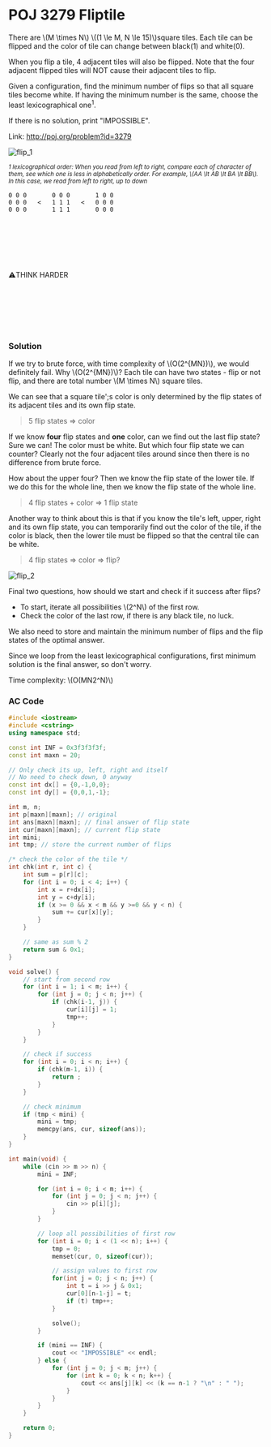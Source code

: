 # POJ 3279 Fliptile


There are \\(M \times N\\) \\((1 \le M, N \le 15)\\)square tiles. Each tile can be flipped and the color of tile can change between black(1) and white(0).

When you flip a tile, 4 adjacent tiles will also be flipped. Note that the four adjacent flipped tiles will NOT cause their adjacent tiles to flip.

Given a configuration, find the minimum number of flips so that all square tiles become white. If having the minimum number is the same, choose the least lexicographical one<sup>1</sup>.

If there is no solution, print "IMPOSSIBLE".

Link: http://poj.org/problem?id=3279

![flip_1](fliptile_1.svg)

<sub>*1 lexicographical order: When you read from left to right, compare each of character of them, see which one is less in alphabetically order. For example, \\(AA \lt AB \lt BA \lt BB\\). In this case, we read from left to right, up to down* </sub>

```
0 0 0       0 0 0       1 0 0
0 0 0   <   1 1 1   <   0 0 0
0 0 0       1 1 1       0 0 0
```

<br />
<br />
<br />
<br />
<br />

:warning:THINK HARDER

<br />
<br />
<br />
<br />
<br />

### Solution

If we try to brute force, with time complexity of \\(O(2^{MN})\\), we would definitely fail. Why \\(O(2^{MN})\\)? Each tile can have two states - flip or not flip, and there are total number \\(M \times N\\) square tiles.

We can see that a square tile';s color is only determined by the flip states of its adjacent tiles and its own flip state.

> 5 flip states => color


If we know **four** flip states and **one** color, can we find out the last flip state? Sure we can! The color must be white. But which four flip state we can counter? Clearly not the four adjacent tiles around since then there is no difference from brute force.

How about the upper four? Then we know the flip state of the lower tile. If we do this for the whole line, then we know the flip state of the whole line. 

> 4 flip states + color => 1 flip state


Another way to think about this is that if you know the tile's left, upper, right and its own flip state, you can temporarily find out the color of the tile, if the color is black, then the lower tile must be flipped so that the central tile can be white.

> 4 flip states => color => flip?


![flip_2](fliptile_2.svg)


Final two questions, how should we start and check if it success after flips? 

- To start, iterate all possibilities \\(2^N\\) of the first row.
- Check the color of the last row, if there is any black tile, no luck.

We also need to store and maintain the minimum number of flips and the flip states of the optimal answer.

Since we loop from the least lexicographical configurations, first minimum solution is the final answer, so don't worry.

Time complexity: \\(O(MN2^N)\\)


### AC Code
```cpp
#include <iostream>
#include <cstring>
using namespace std;

const int INF = 0x3f3f3f3f;
const int maxn = 20;

// Only check its up, left, right and itself
// No need to check down, 0 anyway
const int dx[] = {0,-1,0,0};
const int dy[] = {0,0,1,-1};

int m, n;
int p[maxn][maxn]; // original
int ans[maxn][maxn]; // final answer of flip state
int cur[maxn][maxn]; // current flip state
int mini;
int tmp; // store the current number of flips

/* check the color of the tile */
int chk(int r, int c) {
    int sum = p[r][c];
    for (int i = 0; i < 4; i++) {
        int x = r+dx[i];
        int y = c+dy[i];
        if (x >= 0 && x < m && y >=0 && y < n) {
            sum += cur[x][y];
        }
    }

    // same as sum % 2
    return sum & 0x1;
}

void solve() {
    // start from second row
    for (int i = 1; i < m; i++) {
        for (int j = 0; j < n; j++) {
            if (chk(i-1, j)) {
                cur[i][j] = 1;
                tmp++;
            }
        }
    }

    // check if success
    for (int i = 0; i < n; i++) {
        if (chk(m-1, i)) {
            return ;
        }
    }

    // check minimum
    if (tmp < mini) {
        mini = tmp;
        memcpy(ans, cur, sizeof(ans));
    }
}

int main(void) {
    while (cin >> m >> n) {
        mini = INF;

        for (int i = 0; i < m; i++) {
            for (int j = 0; j < n; j++) {
                cin >> p[i][j];
            }
        }

        // loop all possibilities of first row
        for (int i = 0; i < (1 << n); i++) {
            tmp = 0;
            memset(cur, 0, sizeof(cur));

            // assign values to first row
            for(int j = 0; j < n; j++) {
                int t = i >> j & 0x1;
                cur[0][n-1-j] = t;
                if (t) tmp++;
            }

            solve();
        }

        if (mini == INF) {
            cout << "IMPOSSIBLE" << endl;
        } else {
            for (int j = 0; j < m; j++) {
                for (int k = 0; k < n; k++) {
                    cout << ans[j][k] << (k == n-1 ? "\n" : " ");
                }
            }
        }
    }

    return 0;
}
```
